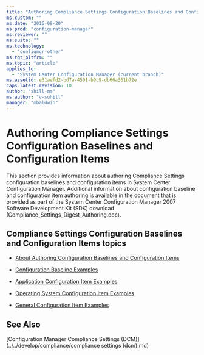 ```yaml
---
title: "Authoring Compliance Settings Configuration Baselines and Configuration Items"
ms.custom: ""
ms.date: "2016-09-20"
ms.prod: "configuration-manager"
ms.reviewer: ""
ms.suite: ""
ms.technology: 
  - "configmgr-other"
ms.tgt_pltfrm: ""
ms.topic: "article"
applies_to: 
  - "System Center Configuration Manager (current branch)"
ms.assetid: e31aefd2-bd7a-4501-b9c9-db66a361b72e
caps.latest.revision: 10
author: "shill-ms"
ms.author: "v-suhill"
manager: "mbaldwin"
---
```

# Authoring Compliance Settings Configuration Baselines and Configuration Items
This section provides information about authoring Compliance Settings configuration baselines and configuration items in System Center Configuration Manager. Additional information about configuration baseline and configuration item authoring is available in the document that is provided as part of the System Center Configuration Manager 2007 Software Development Kit (SDK) download (Compliance_Settings_Digest_Authoring.doc).   
  
## Compliance Settings Configuration Baselines and Configuration Items topics  
  
-   [About Authoring Configuration Baselines and Configuration Items](../../develop/compliance/about-authoring-configuration-baselines-and-configuration-items.md)  
  
-   [Configuration Baseline Examples](../../develop/compliance/configuration-baseline-examples.md)  
  
-   [Application Configuration Item Examples](../../develop/compliance/application-configuration-item-examples.md)  
  
-   [Operating System Configuration Item Examples](../../develop/compliance/operating-system-configuration-item-examples.md)  
  
-   [General Configuration Item Examples](../../develop/compliance/general-configuration-item-examples.md)  
  
## See Also  
 [Configuration Manager Compliance Settings (DCM)](../../develop/compliance/compliance settings (dcm).md)